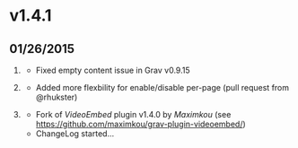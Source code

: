 # v1.4.1
## 01/26/2015

1. [](#bugfix)
	* Fixed empty content issue in Grav v0.9.15

2. [](#bugfix)
	* Added more flexbility for enable/disable per-page (pull request from @rhukster)

3. [](#new)
	* Fork of *VideoEmbed* plugin v1.4.0 by _Maximkou_ (see https://github.com/maximkou/grav-plugin-videoembed/)
	* ChangeLog started...
